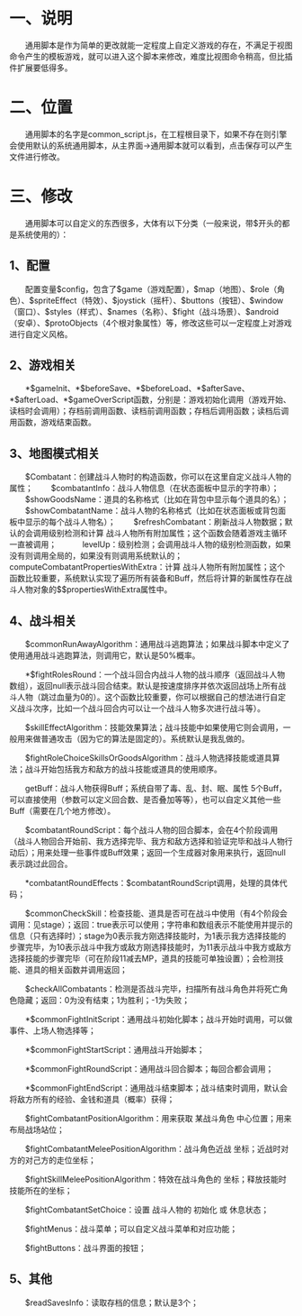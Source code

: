 # 一、说明

&emsp;&emsp;通用脚本是作为简单的更改就能一定程度上自定义游戏的存在，不满足于视图命令产生的模板游戏，就可以进入这个脚本来修改，难度比视图命令稍高，但比插件扩展要低得多。

# 二、位置

&emsp;&emsp;通用脚本的名字是common_script.js，在工程根目录下，如果不存在则引擎会使用默认的系统通用脚本，从主界面->通用脚本就可以看到，点击保存可以产生文件进行修改。

# 三、修改

&emsp;&emsp;通用脚本可以自定义的东西很多，大体有以下分类（一般来说，带\$开头的都是系统使用的）：

## 1、配置

&emsp;&emsp;配置变量\$config，包含了\$game（游戏配置），\$map（地图）、\$role（角色）、\$spriteEffect（特效）、\$joystick（摇杆）、\$buttons（按钮）、\$window（窗口）、\$styles（样式）、\$names（名称）、\$fight（战斗场景）、\$android（安卓）、\$protoObjects（4个根对象属性）等，修改这些可以一定程度上对游戏进行自定义风格。

## 2、游戏相关

&emsp;&emsp;\*\$gameInit、\*\$beforeSave、\*\$beforeLoad、\*\$afterSave、\*\$afterLoad、\*\$gameOverScript函数，分别是：游戏初始化调用（游戏开始、读档时会调用）；存档前调用函数、读档前调用函数；存档后调用函数；读档后调用函数，游戏结束函数。

## 3、地图模式相关

&emsp;&emsp;\$Combatant：创建战斗人物时的构造函数，你可以在这里自定义战斗人物的属性；
&emsp;&emsp;\$combatantInfo：战斗人物信息（在状态面板中显示的字符串）；
&emsp;&emsp;\$showGoodsName：道具的名称格式（比如在背包中显示每个道具的名）；
&emsp;&emsp;\$showCombatantName：战斗人物的名称格式（比如在状态面板或背包面板中显示的每个战斗人物名）；
&emsp;&emsp;\$refreshCombatant：刷新战斗人物数据；默认的会调用级别检测和计算 战斗人物所有附加属性；这个函数会随着游戏主循环一直被调用；
&emsp;&emsp;&emsp;levelUp：级别检测；会调用战斗人物的级别检测函数，如果没有则调用全局的，如果没有则调用系统默认的；
&emsp;&emsp;&emsp;computeCombatantPropertiesWithExtra：计算 战斗人物所有附加属性；这个函数比较重要，系统默认实现了遍历所有装备和Buff，然后将计算的新属性存在战斗人物对象的\$$propertiesWithExtra属性中。

## 4、战斗相关

&emsp;&emsp;\$commonRunAwayAlgorithm：通用战斗逃跑算法；如果战斗脚本中定义了使用通用战斗逃跑算法，则调用它，默认是50%概率。

&emsp;&emsp;\*\$fightRolesRound：一个战斗回合内战斗人物的战斗顺序（返回战斗人物数组），返回null表示战斗回合结束。默认是按速度排序并依次返回战场上所有战斗人物（跳过血量为0的）。这个函数比较重要，你可以根据自己的想法进行自定义战斗次序，比如一个战斗回合内可以让一个战斗人物多次进行战斗等）。

&emsp;&emsp;\$skillEffectAlgorithm：技能效果算法；战斗技能中如果使用它则会调用，一般用来做普通攻击（因为它的算法是固定的）。系统默认是我乱做的。

&emsp;&emsp;\$fightRoleChoiceSkillsOrGoodsAlgorithm：战斗人物选择技能或道具算法；战斗开始包括我方和敌方的战斗技能或道具的使用顺序。

&emsp;&emsp;getBuff：战斗人物获得Buff；系统自带了毒、乱、封、眠、属性 5个Buff，可以直接使用（参数可以定义回合数、是否叠加等等），也可以自定义其他一些Buff（需要在几个地方修改）。

&emsp;&emsp;\$combatantRoundScript：每个战斗人物的回合脚本，会在4个阶段调用（战斗人物回合开始前、我方选择完毕、我方和敌方选择和验证完毕和战斗人物行动后）；用来处理一些事件或Buff效果；返回一个生成器对象用来执行，返回null表示跳过此回合。

&emsp;&emsp;\*combatantRoundEffects：\$combatantRoundScript调用，处理的具体代码；

&emsp;&emsp;\$commonCheckSkill：检查技能、道具是否可在战斗中使用（有4个阶段会调用：见stage）；返回：true表示可以使用；字符串和数组表示不能使用并提示的信息（只有选择时）；stage为0表示我方刚选择技能时，为1表示我方选择技能的步骤完毕，为10表示战斗中我方或敌方刚选择技能时，为11表示战斗中我方或敌方选择技能的步骤完毕（可在阶段11减去MP，道具的技能可单独设置）；会检测技能、道具的相关函数并调用返回；

&emsp;&emsp;\$checkAllCombatants：检测是否战斗完毕，扫描所有战斗角色并将死亡角色隐藏；返回：0为没有结束；1为胜利；-1为失败；

&emsp;&emsp;\*\$commonFightInitScript：通用战斗初始化脚本；战斗开始时调用，可以做事件、上场人物选择等；

&emsp;&emsp;\*\$commonFightStartScript：通用战斗开始脚本；

&emsp;&emsp;\*\$commonFightRoundScript：通用战斗回合脚本；每回合都会调用；

&emsp;&emsp;\*\$commonFightEndScript：通用战斗结束脚本；战斗结束时调用，默认会将敌方所有的经验、金钱和道具（概率）获得；

&emsp;&emsp;\$fightCombatantPositionAlgorithm：用来获取 某战斗角色 中心位置；用来布局战场站位；

&emsp;&emsp;\$fightCombatantMeleePositionAlgorithm：战斗角色近战 坐标；近战时对方的对己方的走位坐标；

&emsp;&emsp;\$fightSkillMeleePositionAlgorithm：特效在战斗角色的 坐标；释放技能时技能所在的坐标；

&emsp;&emsp;\$fightCombatantSetChoice：设置 战斗人物的 初始化 或 休息状态；

&emsp;&emsp;\$fightMenus：战斗菜单；可以自定义战斗菜单和对应功能；

&emsp;&emsp;\$fightButtons：战斗界面的按钮；

## 5、其他

&emsp;&emsp;\$readSavesInfo：读取存档的信息；默认是3个；
